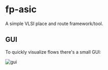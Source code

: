 # fp-asic
A simple VLSI place and route framework/tool.

## GUI
To quickly visualize flows there's a small GUI:

![gui](stuff/fpasic.png)
